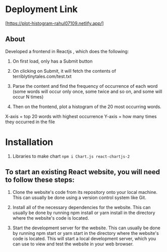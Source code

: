 # Deployment Link 

[https://plot-histogram-rahul07109.netlify.app/]

## About

Developed a frontend in Reactjs , which does the following:

1. On first load, only has a Submit button

2. On clicking on Submit, it will fetch the contents of terriblytinytales.com/test.txt

3. Parse the content and find the frequency of occurrence of each word (some words will occur only once, some twice and so on, and some will occur N times)

4. Then on the frontend, plot a histogram of the 20 most occurring words.

X-axis = top 20 words with highest occurrence
Y-axis = how many times they occurred in the file 

# Installation
1. Libraries to make chart `npm i Chart.js react-chartjs-2` 

## To start an existing React website, you will need to follow these steps:

   1. Clone the website's code from its repository onto your local machine. This can usually be done using a version control system like Git.

   2. Install all of the necessary dependencies for the website. This can usually be done by running npm install or yarn install in the directory where the website's code is located.

   3. Start the development server for the website. This can usually be done by running npm start or yarn start in the directory where the website's code is located. This will start a local development server, which you can use to view and test the website in your web browser.

